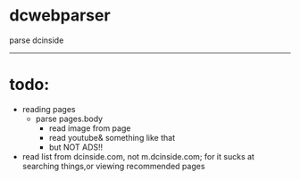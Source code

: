 # dcwebparser
parse dcinside

***

# todo:

+ reading pages
  + parse pages.body
    + read image from page
    + read youtube& something like that
    + but NOT ADS!!
+ read list from dcinside.com, not m.dcinside.com; for it sucks at searching things,or viewing recommended pages
